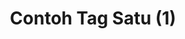 ---
layout: archive-tags
title: Contoh Tag Satu (1)
slug: tag-1
category: kategori-1
menu: false
order: 1
---